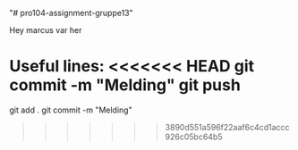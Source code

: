 "# pro104-assignment-gruppe13" 

Hey marcus var her


Useful lines:
<<<<<<< HEAD
git commit -m "Melding"
git push
=======
git add .
git commit -m "Melding"
>>>>>>> 3890d551a596f22aaf6c4cd1accc926c05bc64b5
